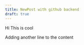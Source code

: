 ```yaml
---
title: NewPost with github backend
draft: true
---
```

Hi This is cool

Adding another line to the content